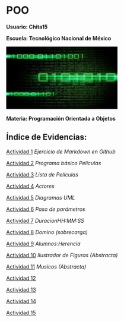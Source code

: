 # POO

**Usuario: Chita15**

**Escuela: Tecnológico Nacional de México**

![FondoImagen](./Setup/Img/Verde.jpg)

**Materia: Programación Orientada a Objetos** 

## Índice de Evidencias:

[Actividad 1](./Setup/README.md) _Ejercicio de Markdown en Github_

[Actividad 2](./PELICULA/Program.cs) _Programa básico Películas_

[Actividad 3](./ListaPeliculas/Program.cs) _Lista de Películas_

[Actividad 4](./ListaActores/Program.cs) _Actores_

[Actividad 5](./DiagramasUML/DiagramasUML.md) _Diagramas UML_

[Actividad 6](./Parametros/Program.cs) _Paso de parámetros_

[Actividad 7](./DuracionHMS/Program.cs) _DuracionHH:MM:SS_

[Actividad 8](./Domino/Program.cs) _Domino (sobrecarga)_

[Actividad 9](./AlumnosHerencia/Program.cs) _Alumnos:Herencia_

[Actividad 10](./IlustradorFiguras/Program.cs) _Ilustrador de Figuras (Abstracta)_

[Actividad 11](./AMusicos/Program.cs) _Musicos (Abstracta)_

[Actividad 12](/Program.cs)

[Actividad 13](/Program.cs)

[Actividad 14](/Program.cs)

[Actividad 15](/Program.cs)
